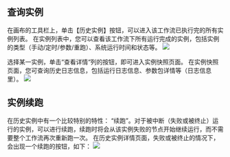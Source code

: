 ## 查询实例
在画布的工具栏上，单击【历史实例】按钮，可以进入该工作流已执行完的所有实例列表。
在实例列表中，您可以查看该工作流下所有运行完成的实例，包括实例的类型（手动/定时/参数/重跑）、系统运行时间和状态等。
![](https://main.qcloudimg.com/raw/cf97ee291180e29c678c220c110d17f9.png)

选择某一实例，单击“查看详情“列的按钮，即可进入实例快照页面。
在实例快照页面，您可查询历史日志信息，包括运行日志信息、参数包详情等（日志信息里）。
 ![](https://main.qcloudimg.com/raw/ac39cd9bfe5cabe70eff6f82797c6f55.png)


## 实例续跑
在历史实例中有一个比较特别的特性： “续跑”。对于被中断（失败或被终止）运行的实例，可以进行续跑，续跑时将会从该实例失败的节点开始继续运行，而不需要整个工作流再次重新跑一次。 
在历史实例详情页面，失败或被终止的情况下，会出现一个续跑的按钮，如下：
![](https://main.qcloudimg.com/raw/306cc4f00f9a75f30e7e40cb853ab5cb.png)
